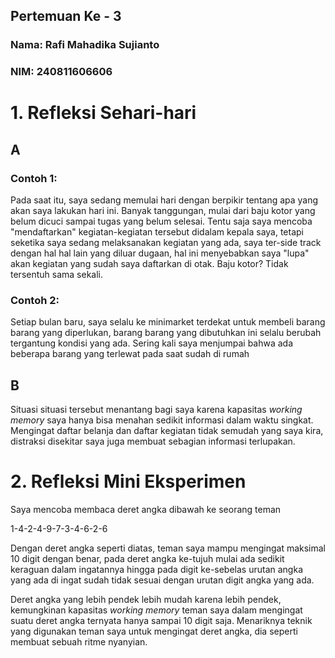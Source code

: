 ## Pertemuan Ke - 3

### Nama: Rafi Mahadika Sujianto
### NIM: 240811606606

# 1. Refleksi Sehari-hari
## A
### Contoh 1:
Pada saat itu, saya sedang memulai hari dengan berpikir tentang apa yang akan saya lakukan hari ini. Banyak tanggungan, mulai dari baju kotor yang belum dicuci sampai tugas yang belum selesai. Tentu saja saya mencoba "mendaftarkan" kegiatan-kegiatan tersebut didalam kepala saya, tetapi seketika saya sedang melaksanakan kegiatan yang ada, saya ter-side track dengan hal hal lain yang diluar dugaan, hal ini menyebabkan saya "lupa" akan kegiatan yang sudah saya daftarkan di otak. Baju kotor? Tidak tersentuh sama sekali.
### Contoh 2:
Setiap bulan baru, saya selalu ke minimarket terdekat untuk membeli barang barang yang diperlukan, barang barang yang dibutuhkan ini selalu berubah tergantung kondisi yang ada. Sering kali saya menjumpai bahwa ada beberapa barang yang terlewat pada saat sudah di rumah

## B
Situasi situasi tersebut menantang bagi saya karena kapasitas _working memory_ saya hanya bisa menahan sedikit informasi dalam waktu singkat. Mengingat daftar belanja dan daftar kegiatan tidak semudah yang saya kira, distraksi disekitar saya juga membuat sebagian informasi terlupakan.

# 2. Refleksi Mini Eksperimen
Saya mencoba membaca deret angka dibawah ke seorang teman

1-4-2-4-9-7-3-4-6-2-6

Dengan deret angka seperti diatas, teman saya mampu mengingat maksimal 10 digit dengan benar, pada deret angka ke-tujuh mulai ada sedikit keraguan dalam ingatannya hingga pada digit ke-sebelas urutan angka yang ada di ingat sudah tidak sesuai dengan urutan digit angka yang ada.

Deret angka yang lebih pendek lebih mudah karena lebih pendek, kemungkinan kapasitas _working memory_ teman saya dalam mengingat suatu deret angka ternyata hanya sampai 10 digit saja. Menariknya teknik yang digunakan teman saya untuk mengingat deret angka, dia seperti membuat sebuah ritme nyanyian.